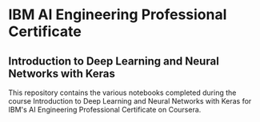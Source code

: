 # IBM AI Engineering Professional Certificate
## Introduction to Deep Learning and Neural Networks with Keras

This repository contains the various notebooks completed during the course Introduction to Deep Learning and Neural Networks with Keras for IBM's AI Engineering Professional Certificate on Coursera.
